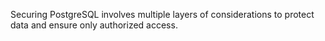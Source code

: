 Securing PostgreSQL involves multiple layers of considerations to protect data and ensure only authorized access.